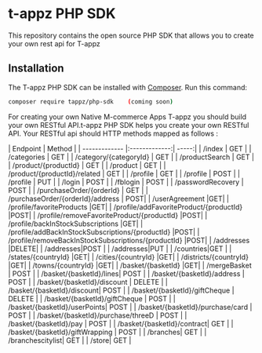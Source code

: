 # t-appz   PHP SDK


This repository contains the open source PHP SDK that allows you to create your own rest api for T-appz


## Installation


The T-appz PHP SDK can be installed with [Composer](https://getcomposer.org/). Run this command:

```sh
composer require tappz/php-sdk    (coming soon)
```


For creating your own   Native M-commerce Apps T-appz  you should build your own RESTful API.t-appz   PHP SDK  helps you create your own RESTful API.
Your RESTful api  should   HTTP methods mapped as follows   : 

| Endpoint         | Method           |
| ------------- |:-------------:| -----:|
| /index        | GET | 
| /categories   | GET    | 
| /category/{categoryId} | GET       |
| /productSearch | GET       |
| /product/{productId} | GET       |
| /product | GET       |
| /product/{productId}/related | GET       |
| /profile | GET       |
| /profile | POST       |
| /profile | PUT      |
| /login | POST       |
| /fblogin | POST       |
| /passwordRecovery | POST       |
| /purchaseOrder/{orderId} | GET       |
| /purchaseOrder/{orderId}/address | POST|
| /userAgreement |GET|
| /profile/favoriteProducts |GET|
| /profile/addFavoriteProduct/{productId} |POST|
| /profile/removeFavoriteProduct/{productId} |POST|
| /profile/backInStockSubscriptions |GET|
| /profile/addBackInStockSubscriptions/{productId} |POST|
| /profile/removeBackInStockSubscriptions/{productId} |POST|
| /addresses |DELETE|
| /addresses|POST |
| /addresses|PUT |
| /countries|GET |
| /states/{countryId} |GET|
| /cities/{countryId} |GET|
| /districts/{countryId} |GET|
| /towns/{countryId} |GET|
| /basket/{basketId} |GET|
| /mergeBasket | POST |
| /basket/{basketId}/lines| POST |
| /basket/{basketId}/address | POST |
| /basket/{basketId}/discount | DELETE |
| /basket/{basketId}/discount| POST |
| /basket/{basketId}/giftCheque | DELETE  |
| /basket/{basketId}/giftCheque | POST |
| /basket/{basketId}/userPoints| POST |
| /basket/{basketId}/purchase/card | POST |
| /basket/{basketId}/purchase/threeD | POST |
| /basket/{basketId}/pay | POST |
| /basket/{basketId}/contract| GET |
| /basket/{basketId}/giftWrapping | POST |
| /branches| GET | 
| /branchescitylist| GET |
| /store| GET | 
